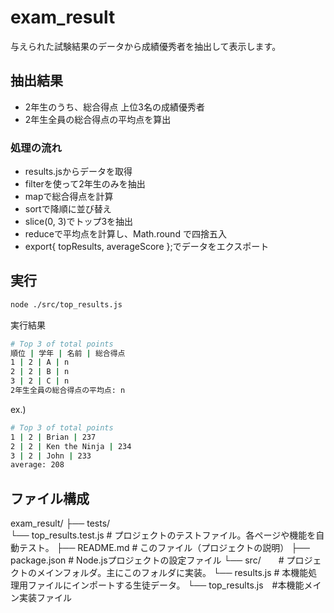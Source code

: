 # exam_result
与えられた試験結果のデータから成績優秀者を抽出して表示します。

## 抽出結果
- 2年生のうち、総合得点 上位3名の成績優秀者
- 2年生全員の総合得点の平均点を算出

### 処理の流れ
- results.jsからデータを取得
- filterを使って2年生のみを抽出
- mapで総合得点を計算
- sortで降順に並び替え
- slice(0, 3)でトップ3を抽出
- reduceで平均点を計算し、Math.round で四捨五入
- export{ topResults, averageScore };でデータをエクスポート

## 実行
```bash
node ./src/top_results.js
```

実行結果

```bash
# Top 3 of total points
順位 | 学年 | 名前 | 総合得点
1 | 2 | A | n
2 | 2 | B | n
3 | 2 | C | n
2年生全員の総合得点の平均点: n
```

ex.)
```bash
# Top 3 of total points
1 | 2 | Brian | 237
2 | 2 | Ken the Ninja | 234
3 | 2 | John | 233
average: 208
```

## ファイル構成
exam_result/
├── tests/     
    └── top_results.test.js # プロジェクトのテストファイル。各ページや機能を自動テスト。
├── README.md     # このファイル（プロジェクトの説明）
├── package.json # Node.jsプロジェクトの設定ファイル
└── src/　　# プロジェクトのメインフォルダ。主にこのフォルダに実装。
    └── results.js # 本機能処理用ファイルにインポートする生徒データ。
    └── top_results.js　#本機能メイン実装ファイル